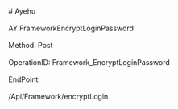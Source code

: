 <br>#     Ayehu</br>
<br>AY FrameworkEncryptLoginPassword</br>
<br>Method: Post</br>
<br>OperationID: Framework_EncryptLoginPassword</br>
<br>EndPoint:</br>
<br>/Api/Framework/encryptLogin</br>
